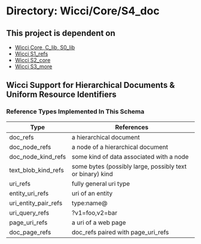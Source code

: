 # Directory: Wicci/Core/S4_doc

## This project is dependent on

* [Wicci Core, C_lib, S0_lib](https://github.com/GregDavidson/wicci-core-S0_lib)
* [Wicci S1_refs](https://github.com/GregDavidson/wicci-core-S1_refs)
* [Wicci S2_core](https://github.com/GregDavidson/wicci-core-S2_core)
* [Wicci S3_more](https://github.com/GregDavidson/wicci-core-S3_more)

## Wicci Support for Hierarchical Documents & Uniform Resource Identifiers

### Reference Types Implemented In This Schema

| Type	| References
|-----------------------|----------
| doc_refs	| a hierarchical document
| doc_node_refs	|  a node of a hierarchical document
| doc_node_kind_refs	| some kind of data associated with a node
| text_blob_kind_refs	| some bytes (possibly large, possibly text or binary) kind
| uri_refs	| fully general uri type
| entity_uri_refs	| uri of an entity
| uri_entity_pair_refs	| type:name@
| uri_query_refs	| ?v1=foo,v2=bar
| page_uri_refs	| a uri of a web page
| doc_page_refs	| doc_refs paired with page_uri_refs
